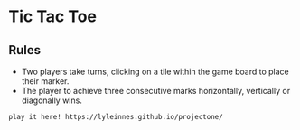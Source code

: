 # Tic Tac Toe 

## Rules

* Two players take turns, clicking on a tile within the game board to place their marker.
* The player to achieve three consecutive marks horizontally, vertically or diagonally wins.

```
play it here! https://lyleinnes.github.io/projectone/
```